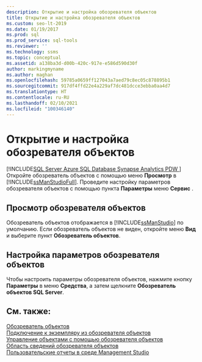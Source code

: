 ```yaml
---
description: Открытие и настройка обозревателя объектов
title: Открытие и настройка обозревателя объектов
ms.custom: seo-lt-2019
ms.date: 01/19/2017
ms.prod: sql
ms.prod_service: sql-tools
ms.reviewer: ''
ms.technology: ssms
ms.topic: conceptual
ms.assetid: a138ba3d-d00b-420c-917e-e586d590d30f
author: markingmyname
ms.author: maghan
ms.openlocfilehash: 59785a0659ff127043a7aed79c8ec05c878895b1
ms.sourcegitcommit: 917df4ffd22e4a229af7dc481dcce3ebba0aa4d7
ms.translationtype: HT
ms.contentlocale: ru-RU
ms.lasthandoff: 02/10/2021
ms.locfileid: "100346140"
---
```

# <a name="open-and-configure-object-explorer"></a>Открытие и настройка обозревателя объектов
[!INCLUDE[SQL Server Azure SQL Database Synapse Analytics PDW ](../../includes/applies-to-version/sql-asdb-asdbmi-asa-pdw.md)]
Откройте обозреватель объектов с помощью меню **Просмотр** в [!INCLUDE[ssManStudioFull](../../includes/ssmanstudiofull-md.md)]. Проведите настройку параметров обозревателя объектов с помощью пункта **Параметры** меню **Сервис** .  
  
## <a name="viewing-object-explorer"></a>Просмотр обозревателя объектов  
Обозреватель объектов отображается в [!INCLUDE[ssManStudio](../../includes/ssmanstudio-md.md)] по умолчанию. Если обозреватель объектов не виден, откройте меню **Вид** и выберите пункт **Обозреватель объектов**.  
  
## <a name="configuring-object-explorer-options"></a>Настройка параметров обозревателя объектов  
Чтобы настроить параметры обозревателя объектов, нажмите кнопку **Параметры** в меню **Средства**, а затем щелкните **Обозреватель объектов SQL Server**.  
  
## <a name="see-also"></a>См. также:  
[Обозреватель объектов](../../ssms/object/object-explorer.md)  
[Подключение к экземпляру из обозревателя объектов](../../ssms/object/connect-to-an-instance-from-object-explorer.md)  
[Управление объектами с помощью обозревателя объектов](../../ssms/object/manage-objects-by-using-object-explorer.md)  
[Область сведений обозревателя объектов](../../ssms/object/object-explorer-details-pane.md)  
[Пользовательские отчеты в среде Management Studio](../../ssms/object/custom-reports-in-management-studio.md)  
  
